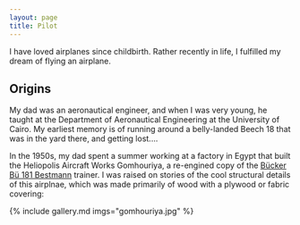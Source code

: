 ```yaml
---
layout: page
title: Pilot
---
```


I have loved airplanes since childbirth. Rather recently in life, I fulfilled my dream of flying an airplane.

## Origins

My dad was an aeronautical engineer, and when I was very young, he taught at the Department of Aeronautical Engineering at the University of Cairo. My earliest memory is of running around a belly-landed Beech 18 that was in the yard there, and getting lost....

In the 1950s, my dad spent a summer working at a factory in Egypt that built the Heliopolis Aircraft Works Gomhouriya, a re-engined copy of the [Bücker Bü 181 Bestmann](https://en.wikipedia.org/wiki/B%C3%BCcker_B%C3%BC_181_Bestmann) trainer. I was raised on stories of the cool structural details of this airplnae, which was made primarily of wood with a plywood or fabric covering:

{% include gallery.md imgs="gomhouriya.jpg" %}




<!--
August 2012 flight in N3918F with Rick Blum
Lesson with Lou in N172TH same time
May 2013 was N816S glider lesson
N162HG "first" lesson 2014-08-14 (at least according to YT)
N162HG 2014-10-09 first solo
June 19 2015, SP-ASEL
N712MF and N188EV
Rick Blum flight in N291DR May 2019
-->

